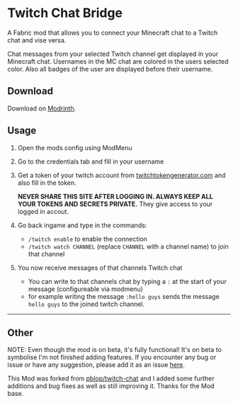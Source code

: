 # Twitch Chat Bridge

A Fabric mod that allows you to connect your Minecraft chat to a Twitch chat and vise versa.

Chat messages from your selected Twitch channel get displayed in your Minecraft chat. Usernames in the MC chat are colored in the users selected color. Also all badges of the user are displayed before their username.

## Download

Download on [Modrinth](https://modrinth.com/mod/twitch-chat-bridge).

## Usage

1. Open the mods config using ModMenu
2. Go to the credentials tab and fill in your username
3. Get a token of your twitch account from [twitchtokengenerator.com](https://twitchtokengenerator.com/) and also fill in the token.
   
   **NEVER SHARE THIS SITE AFTER LOGGING IN. ALWAYS KEEP ALL YOUR TOKENS AND SECRETS PRIVATE.** They give access to your logged in accout.
4. Go back ingame and type in the commands:
   - `/twitch enable` to enable the connection
   - `/twitch watch CHANNEL` (replace `CHANNEL` with a channel name) to join that channel
5. You now receive messages of that channels Twitch chat
   - You can write to that channels chat by typing a `:` at the start of your message (configureable via modmenu)
   - for example writing the message `:hello guys` sends the message `hello guys` to the joined twitch channel.

---

## Other

NOTE: Even though the mod is on beta, it's fully functional! It's on beta to symbolise I'm not finished adding features.
If you encounter any bug or issue or have any suggestion, please add it as an issue
[here](https://github.com/Kesuaheli/twitch-chat-bridge/issues/new).

This Mod was forked from [pblop/twitch-chat](https://github.com/pblop/twitch-chat) and I added some further additions and bug fixes as well as still improving it.
Thanks for the Mod base.
